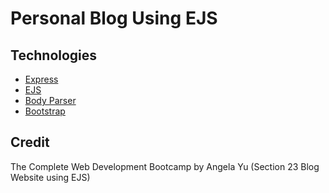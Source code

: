 # Personal Blog Using EJS

## Technologies
* [Express](https://expressjs.com)
* [EJS](https://ejs.co/#promo)
* [Body Parser](https://www.npmjs.com/package/body-parser)
* [Bootstrap](https://getbootstrap.com/)

## Credit
The Complete Web Development Bootcamp by Angela Yu (Section 23 Blog Website using EJS)

